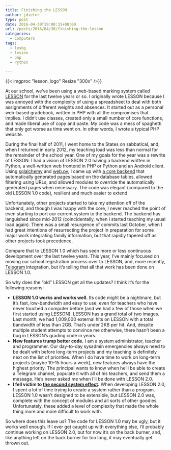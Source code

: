 ```yaml
---
title: Finishing the LESSON
author: jdieter
type: post
date: 2016-04-30T19:00:31+00:00
url: /posts/2016/04/30/finishing-the-lesson
categories:
  - Computers
tags:
  - lesbg
  - lesson
  - php
  - Python

---
```

{{< imgproc "lesson_logo" Resize "300x" />}}

At our school, we&#8217;ve been using a web-based marking system called [LESSON][2] for the last twelve years or so. I originally wrote LESSON because I was annoyed with the complexity of using a spreadsheet to deal with both assignments of different weights and absences. It started out as a personal web-based gradebook, written in PHP with all the compromises that implies. I didn&#8217;t use classes, created only a small number of core functions, and made liberal use of copy and paste. My code was a mess of spaghetti that only got worse as time went on. In other words, I wrote a typical PHP website.

During the final half of 2011, I went home to the States on sabbatical, and, when I returned in early 2012, my teaching load was less than normal for the remainder of the school year. One of my goals for the year was a rewrite of LESSON. I had a vision of LESSON 2.0 having a backend written in Python, a well-written web frontend in PHP or Python and an Android client. Using [sqlalchemy][3] and [web.py][4], I came up with [a core backend][5] that automatically generated pages based on the database tables, allowed filtering using URLs, and allowed modules to override the automatically generated pages when necessary. The code was elegant (compared to the old LESSON 1.0 code), resilient and much easier to extend.

Unfortunately, other projects started to take my attention off of the backend, and though I was happy with the core, I never reached the point of even starting to port our current system to the backend. The backend has languished since mid-2012 (coincidentally, when I started teaching my usual load again). There was a small resurgence of commits last October, when I had great intentions of resurrecting the project in preparation for some major work integrating family information, but that rapidly tapered off as other projects took precedence.

Compare that to LESSON 1.0 which has seen more or less continuous development over the last twelve years. This year, I&#8217;ve mainly focused on moving our school registration process over to LESSON, and, more recently, [Telegram][6] integration, but it&#8217;s telling that all that work has been done on LESSON 1.0.

So why does the &#8220;old&#8221; LESSON get all the updates? I think it&#8217;s for the following reasons:

  * **LESSON 1.0 works and works well.** Its code might be a nightmare, but it&#8217;s fast, low-bandwidth and easy to use, even for teachers who have never touched a computer before (and we had a few of those when we first started using LESSON). LESSON has a grand total of two images. Last month, we had 1,009,000 external hits on LESSON with a total bandwidth of less than 2GB. That&#8217;s under 2KB per hit. And, despite multiple student attempts to convince me otherwise, there hasn&#8217;t been a bug in LESSON&#8217;s grading code in years.
  * **New features trump better code.** I am a system administrator, teacher and programmer. Our day-to-day sysadmin emergencies always need to be dealt with before long-term projects and my teaching is definitely next on the list of priorities. When I do have time to work on long-term projects (maybe 10-15 hours a week), new features always have the highest priority. The principal wants to know when he&#8217;ll be able to create a Telegram channel, populate it with all of his teachers, and send them a message. He&#8217;s never asked me when I&#8217;ll be done with LESSON 2.0.
  * **I fell victim to [the second system effect][7].** When developing LESSON 2.0, I spent a lot of time trying to create a system rather than a program. LESSON 1.0 wasn&#8217;t designed to be extensible, but LESSON 2.0 was, complete with the concept of modules and all sorts of other goodies. Unfortunately, these added a level of complexity that made the whole thing more and more difficult to work with.

So where does this leave us? The code for LESSON 1.0 may be ugly, but it works well enough. If I ever get caught up with everything else, I&#8217;ll probably continue working on LESSON 2.0, but for now it&#8217;s on the back burner, and, like anything left on the back burner for too long, it may eventually get thrown out.

 [2]: https://github.com/lesbg/lesson-1.0
 [3]: http://www.sqlalchemy.org/
 [4]: http://webpy.org/
 [5]: https://github.com/lesbg/lesson-backend
 [6]: https://telegram.org/
 [7]: https://en.wikipedia.org/wiki/Second-system_effect
